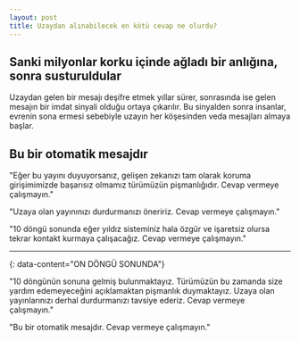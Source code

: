 ```yaml
---
layout: post
title: Uzaydan alınabilecek en kötü cevap ne olurdu?
---
```


## Sanki milyonlar korku içinde ağladı bir anlığına, sonra susturuldular
Uzaydan gelen bir mesajı deşifre etmek yıllar sürer, sonrasında ise gelen mesajın bir imdat sinyali olduğu ortaya çıkarılır. Bu sinyalden sonra insanlar, evrenin sona ermesi sebebiyle uzayın her köşesinden veda mesajları almaya başlar.
## Bu bir otomatik mesajdır
"Eğer bu yayını duyuyorsanız, gelişen zekanızı tam olarak koruma girişimimizde başarısız olmamız türümüzün pişmanlığıdır. Cevap vermeye çalışmayın."

"Uzaya olan yayınınızı durdurmanızı öneririz. Cevap vermeye çalışmayın." 

"10 döngü sonunda eğer yıldız sisteminiz hala özgür ve işaretsiz olursa tekrar kontakt kurmaya çalışacağız. Cevap vermeye çalışmayın."

---
{: data-content="ON DÖNGÜ SONUNDA"}

"10 döngünün sonuna gelmiş bulunmaktayız. Türümüzün bu zamanda size yardım edemeyeceğini açıklamaktan pişmanlık duymaktayız. Uzaya olan yayınlarınızı derhal durdurmanızı tavsiye ederiz. Cevap vermeye çalışmayın."

"Bu bir otomatik mesajdır. Cevap vermeye çalışmayın."